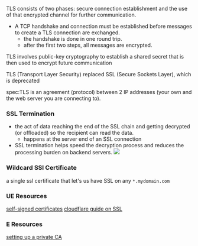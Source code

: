 
TLS consists of two phases: secure connection establishment and the use of that encrypted channel for further communication.
- A TCP handshake and connection must be established before messages to create a TLS connection are exchanged.
	- the handshake is done in one round trip. 
	- after the first two steps, all messages are encrypted.

TLS involves public-key cryptography to establish a shared secret that is then used to encrypt future communication

TLS (Transport Layer Security) replaced SSL (Secure Sockets Layer), which is deprecated

spec:TLS is an agreement (protocol) between 2 IP addresses (your own and the web server you are connecting to).

### SSL Termination
- the act of data reaching the end of the SSL chain and getting decrypted (or offloaded) so the recipient can read the data.
	- happens at the server end of an SSL connection
- SSL termination helps speed the decryption process and reduces the processing burden on backend servers.
![](/assets/images/2021-03-09-09-46-03.png)

### Wildcard SSl Certificate
a single ssl certificate that let's us have SSL on any `*.mydomain.com`

### UE Resources
[self-signed certificates](https://medium.com/@jonatascastro12/understanding-self-signed-certificate-in-chain-issues-on-node-js-npm-git-and-other-applications-ad88547e7028)
[cloudflare guide on SSL](https://developers.cloudflare.com/ssl/)

### E Resources
[setting up a private CA](https://www.digitalocean.com/community/tutorials/how-to-set-up-and-configure-a-certificate-authority-ca-on-ubuntu-20-04)